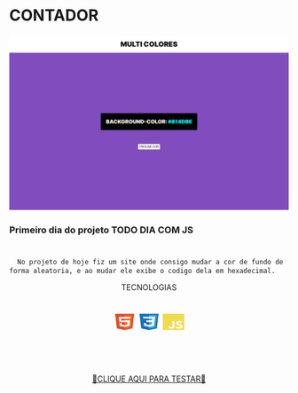 # CONTADOR

![preview](preview.png)

### Primeiro dia do projeto **TODO DIA COM JS**

#

      No projeto de hoje fiz um site onde consigo mudar a cor de fundo de forma aleatoria, e ao mudar ele exibe o codigo dela em hexadecimal.

<center> TECNOLOGIAS

#

<img align="center" alt="HTML" height="30" width="40" src="https://raw.githubusercontent.com/devicons/devicon/master/icons/html5/html5-original.svg">
  <img align="center" alt="CSS" height="30" width="40" src="https://raw.githubusercontent.com/devicons/devicon/master/icons/css3/css3-original.svg">
  <img align="center" alt="Js" height="30" width="40" src="https://raw.githubusercontent.com/devicons/devicon/master/icons/javascript/javascript-plain.svg">

<br><br><br>


  [🔗CLIQUE AQUI PARA TESTAR🔗]()